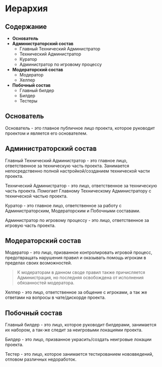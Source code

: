 # Иерархия 

## Содержание

- **Основатель**
- **Администраторский состав**
  - Главный Технический Администратор
  - Технический Администратор
  - Куратор
  - Администратор по игровому процессу
- **Модераторский состав**
  - Модератор
  - Хелпер
- **Побочный состав**
  - Главный билдер
  - Билдер
  - Тестеры

## Основатель

Основатель - это главное публичное лицо проекта, которое руководит проектом и является его основателем.

## Администраторский состав

Главный Технический Администратор - это главное лицо, ответственное за техническую часть проекта. Занимается непосредственно полной настройкой/созданием технической части проекта.

Технический Администратор - это лицо, ответственное за техническую часть проекта. Помогает Главному Техническому Администратору с технической частью проекта.

Куратор - это главное лицо, ответственное за работу с Администраторским, Модераторским и Побочными составами.

Администратор по игровому процессу - это лицо, ответственное за игровую часть проекта.

## Модераторский состав

Модератор - это лицо, призванное контролировать игровой процесс, предотвращать нарушения правил и оказывать помощь игрокам в пределах своих возможностей.

> К модераторам в данном своде правил также причисляется Администрация, но последняя освобождена от исполнения обязанностей модератора.

Хелпер - это лицо, ответственное за общение с игроками, а так же ответами на вопросы в чате/дискорде проекта.

## Побочный состав

Главный билдер - это лицо, которое руководит билдерами, занимается их набором, а так-же следит за неигровыми локациями проекта.

Билдер - это лицо, призванное украсить/создать неигровые локации проекта.

Тестер - это лицо, которое занимается тестированием нововведений, отловом различных недоработок.

